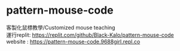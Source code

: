 # pattern-mouse-code
客製化鼠標教學/Customized mouse teaching<br>
運行replit:
https://replit.com/github/Black-Kalo/pattern-mouse-code <br>
website : https://pattern-mouse-code.9688girl.repl.co
